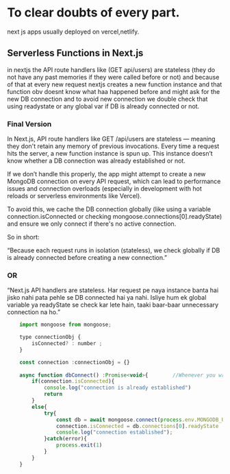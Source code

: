 # To clear doubts of every part.

next js apps usually deployed on vercel,netlify.

## Serverless Functions in Next.js
in nextjs the API route handlers like (GET api/users) are stateless (they do not have any past memories if they were called before or not) and because of that at every new request nextjs creates a new function instance and that function obv doesnt know what haa happened before and might ask for the new DB connection and to avoid new connection we double check that using readystate or any global var if DB is already connected or not. 

### Final Version 
In Next.js, API route handlers like GET /api/users are stateless — meaning they don't retain any memory of previous invocations. Every time a request hits the server, a new function instance is spun up. This instance doesn’t know whether a DB connection was already established or not.

If we don’t handle this properly, the app might attempt to create a new MongoDB connection on every API request, which can lead to performance issues and connection overloads (especially in development with hot reloads or serverless environments like Vercel).

To avoid this, we cache the DB connection globally (like using a variable connection.isConnected or checking mongoose.connections[0].readyState) and ensure we only connect if there's no active connection.

So in short:

“Because each request runs in isolation (stateless), we check globally if DB is already connected before creating a new connection.”

### OR

“Next.js API handlers are stateless. Har request pe naya instance banta hai jisko nahi pata pehle se DB connected hai ya nahi. Isliye hum ek global variable ya readyState se check kar lete hain, taaki baar-baar unnecessary connection na ho.”

```js
    import mongoose from mongoose;

    type connectionObj {
        isConnected? : number ;
    }

    const connection :connectionObj = {}
    
    async function dbConnect() :Promise<void>{        //Whenever you write an async function, it automatically returns a Promise — no matter what.
        if(connection.isConnected){
            console.log("connection is already established")
            return
        }
        else{
            try{
                const db = await mongoose.connect(process.env.MONGODB_URI)
                connection.isConnected = db.connections[0].readyState
                console.log("connection established");
            }catch(error){
                process.exit(1)
            }
        }
    }



```